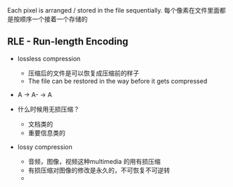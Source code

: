 
Each pixel is arranged / stored in the file sequentially.
每个像素在文件里面都是按顺序一个接着一个存储的

## RLE - Run-length Encoding
- lossless compression
	- 压缩后的文件是可以恢复成压缩前的样子
	- The file can be restored in the way before it gets compressed
- A -> A-  -> A
- 什么时候用无损压缩？
	- 文档类的
	- 重要信息类的

- lossy compression
	- 音频，图像，视频这种multimedia 的用有损压缩
	- 有损压缩对图像的修改是永久的，不可恢复不可逆转
	- 
